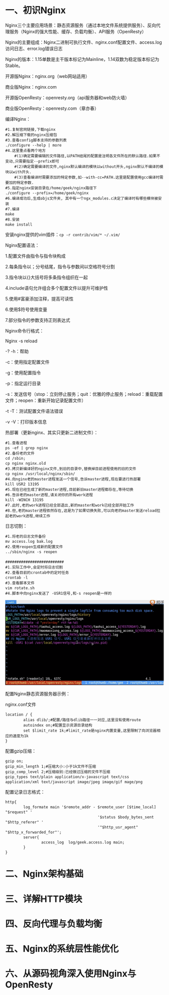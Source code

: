 # 一、初识Nginx

Nginx三个主要应用场景：静态资源服务（通过本地文件系统提供服务）、反向代理服务（Nginx的强大性能、缓存、负载均衡）、API服务（OpenResty）

Nginx的主要组成：Nginx二进制可执行文件、nginx.conf配置文件、access.log访问日志、error.log错误日志

Nginx的版本：1.15单数是主干版本标记为Mainline，1.14双数为稳定版本标记为Stable。

开源版Nginx：nginx.org（web网站适用）

商业版Nginx：nginx.com

开源版OpenResty：openresty.org（api服务器和web防火墙）

商业版OpenResty：openresty.com（章亦春）

编译Nginx：

````shell
#1.复制官网链接,下载nginx
#2.解压缩下载的nginx压缩包
#3.查看config脚本支持的参数列表
./configure --help | more
#4.这里重点看两个地方
	#(1)确定需要编辑的文件路径,以PATH结尾的配置是注明各文件所在的默认路径.如果不变动,只需要指定--prefix即可
	#(2)确定需要编译的文件,nginx默认编译的模块以without开头,nginx默认不编译的模块以with开头.
	#(3)查看编译时需要添加的特定参数,如--with-cc=PATH.这里是配置使用gcc编译时需要加的特定参数.
#5.指定nginx安装目录在/home/geek/nginx路径下
./configure --prefix=/home/geek/nginx
#6.编译成功后,生成objs文件夹, 其中有一个ngx_modules.c决定了编译时有哪些模块被安装
#7.编译
make
#8.安装
make install
````

安装nginx提供的vim插件：`cp -r contrib/vim/* ~/.vim/`

Nginx配置语法：

1.配置文件由指令与指令块构成

2.每条指令以；分号结尾，指令与参数间以空格符号分割

3.指令块以{}大括号将多条指令组织在一起

4.include语句允许组合多个配置文件以提升可维护性

5.使用#富豪添加注释，提高可读性

6.使用$符号使用变量

7.部分指令的参数支持正则表达式

Nginx命令行格式：

Nginx -s reload

-? -h：帮助

-c：使用指定配置文件

-g：使用配置指令

-p：指定运行目录

-s：发送信号（stop：立刻停止服务；quit：优雅的停止服务；reload：重载配置文件；reopen：重新开始记录配置文件）

-t -T：测试配置文件语法错误

-v -V：打印版本信息

热部署（更新nginx、其实只更新二进制文件）：

````shell
#1.查看进程
ps -ef | grep nginx
#2.备份老的文件
cd /sbin;
cp nginx nginx.old
#3.拷贝新编译好的nginx文件,到旧的目录中,替换掉目前进程使用的旧的文件
cp nginx /usr/local/nginx/sbin/
#4.向nginx老的master进程发送一个信号,告诉master进程,现在要进行热部署
kill USR2 13195
#5.现在已经生成了新的master进程,目前新旧master进程都存在,等待切换
#6.告诉老的master进程,请关闭你的所有work进程
kill -WINCH 13195
#7.此时,老的work进程已经全部退出,新的master和work已经全部开始工作
#8.但,老的master进程依然存在,这是为了如果切换失败,可以向老的master发送reload拉起老的work进程,继续工作
````

日志切割：

````shell
#1.将老的日志文件备份
mv access.log bak.log
#2.使用reopen生成新的配置文件
../sbin/nginx -s reopen

##########################
#1.实际工作中,会定时将日志切割
#2.查看目前的crontab中的定时任务
crontab -l
#3.查看脚本文件
vim rotate.sh
#4.脚本中向nginx发送了 -USR1信号,和-s reopen是一样的
````

![nginx-rotate](https://github.com/g453030291/java-2/blob/master/images/nginx-rotate.png)

配置Nginx静态资源服务器示例：

nginx.conf文件

````shel
location / {
		alias dlib/;#配置/路径与dlib路径一一对应,这里没有使用route
		autoindex on;#配置显示资源目录结构
		set $limit_rate 1k;#limit_rate是nginx内置变量,这里限制了向浏览器相应的速度为1k
}
````

配置gzip压缩：

````shell
gzip on;
gzip_min_length 1;#压缩大小:小于1k文件不压缩
gzip_comp_level 2;#压缩级别:已经做过压缩的文件不压缩
gzip_types text/plain application/x-javascript text/css application/xml text/javascript image/jpeg image/gif mage/png
````

配置记录日志格式：

````shell
http{
		log_formate	main '$remote_addr - $remote_user [$time_local] "$request" '
										 '$status $body_bytes_sent "$http_referer" '
										 '"$http_usr_agent" "$http_x_forwarded_for"';
		server{
				access_log	log/geek.access.log	main;
		}
}
````



# 二、Nginx架构基础



# 三、详解HTTP模块



# 四、反向代理与负载均衡



# 五、Nginx的系统层性能优化



# 六、从源码视角深入使用Nginx与OpenResty


